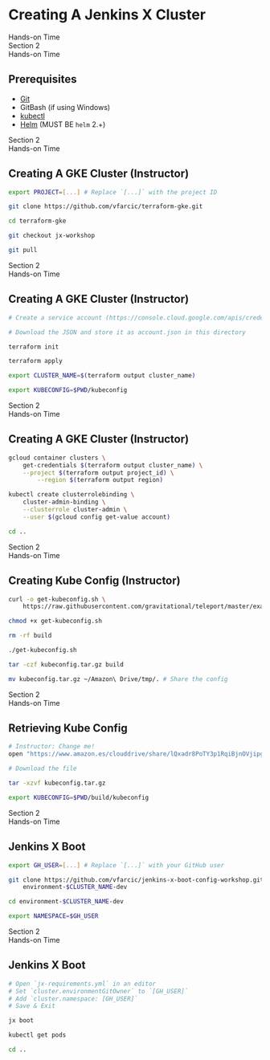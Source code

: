 <!-- .slide: class="center dark" -->
<!-- .slide: data-background="../img/background/hands-on.jpg" -->
# Creating A Jenkins X Cluster

<div class="label">Hands-on Time</div>


<!-- .slide: class="dark" -->
<div class="eyebrow">Section 2</div>
<div class="label">Hands-on Time</div>

## Prerequisites

* [Git](https://git-scm.com/)
* GitBash (if using Windows)
* [kubectl](https://kubernetes.io/docs/tasks/tools/install-kubectl/)
* [Helm](https://helm.sh/) (MUST BE `helm` 2.+)


<!-- .slide: class="dark" -->
<div class="eyebrow">Section 2</div>
<div class="label">Hands-on Time</div>

## Creating A GKE Cluster (Instructor)

```bash
export PROJECT=[...] # Replace `[...]` with the project ID

git clone https://github.com/vfarcic/terraform-gke.git

cd terraform-gke

git checkout jx-workshop

git pull
```


<!-- .slide: class="dark" -->
<div class="eyebrow">Section 2</div>
<div class="label">Hands-on Time</div>

## Creating A GKE Cluster (Instructor)

```bash
# Create a service account (https://console.cloud.google.com/apis/credentials/serviceaccountkey)

# Download the JSON and store it as account.json in this directory

terraform init

terraform apply

export CLUSTER_NAME=$(terraform output cluster_name)

export KUBECONFIG=$PWD/kubeconfig
```


<!-- .slide: class="dark" -->
<div class="eyebrow">Section 2</div>
<div class="label">Hands-on Time</div>

## Creating A GKE Cluster (Instructor)

```bash
gcloud container clusters \
    get-credentials $(terraform output cluster_name) \
    --project $(terraform output project_id) \
        --region $(terraform output region)

kubectl create clusterrolebinding \
    cluster-admin-binding \
    --clusterrole cluster-admin \
    --user $(gcloud config get-value account)

cd ..
```


<!-- .slide: class="dark" -->
<div class="eyebrow">Section 2</div>
<div class="label">Hands-on Time</div>

## Creating Kube Config (Instructor)

```bash
curl -o get-kubeconfig.sh \
    https://raw.githubusercontent.com/gravitational/teleport/master/examples/gke-auth/get-kubeconfig.sh

chmod +x get-kubeconfig.sh

rm -rf build

./get-kubeconfig.sh

tar -czf kubeconfig.tar.gz build

mv kubeconfig.tar.gz ~/Amazon\ Drive/tmp/. # Share the config
```


<!-- .slide: class="dark" -->
<div class="eyebrow">Section 2</div>
<div class="label">Hands-on Time</div>

## Retrieving Kube Config

```bash
# Instructor: Change me!
open "https://www.amazon.es/clouddrive/share/lQxadr8PoTY3p1RqiBjnOVjipgpSGgZJU8oUMSDfETl"

# Download the file

tar -xzvf kubeconfig.tar.gz

export KUBECONFIG=$PWD/build/kubeconfig
```


<!-- .slide: class="dark" -->
<div class="eyebrow">Section 2</div>
<div class="label">Hands-on Time</div>

## Jenkins X Boot

```bash
export GH_USER=[...] # Replace `[...]` with your GitHub user

git clone https://github.com/vfarcic/jenkins-x-boot-config-workshop.git \
    environment-$CLUSTER_NAME-dev

cd environment-$CLUSTER_NAME-dev

export NAMESPACE=$GH_USER
```


<!-- .slide: class="dark" -->
<div class="eyebrow">Section 2</div>
<div class="label">Hands-on Time</div>

## Jenkins X Boot

```bash
# Open `jx-requirements.yml` in an editor
# Set `cluster.environmentGitOwner` to `[GH_USER]`
# Add `cluster.namespace: [GH_USER]`
# Save & Exit

jx boot

kubectl get pods

cd ..
```
